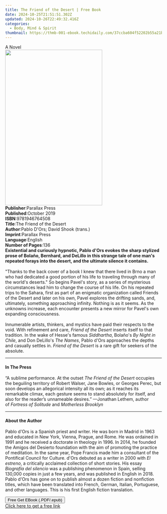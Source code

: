 ```yaml
---
title: The Friend of the Desert | Free Book
date: 2024-10-25T21:51:51.302Z
updated: 2024-10-26T22:49:32.416Z
categories:
  - Body, Mind & Spirit
thumbnail: https://thmb-001-ebook.techidaily.com/37ccba604f52202b55a21b122e354d9c7d123db85ac0e1817d51c43c227c657f.jpg
---
```

<main id="book-container">
  <div class="flex flex-col">
    <div class="book-brief flex-1 py-6 px-4 sm:p-6 md:py-10 md:px-8">
      <!-- brief-->
      <div class="book-brief-main">A Novel</div>
    </div>
    <div
      class="book-meta-info flex-1 grid gap-4 col-start-1 col-end-3 row-start-1 sm:mb-6 sm:grid-cols-4 lg:gap-6 lg:col-start-2 lg:row-end-6 lg:row-span-6 lg:mb-0"
    >
      <div
        class="book-meta-info-left place-content-center mt-4 p-4 text-sm leading-6 col-start-2 col-span-2 dark:text-slate-400"
      >
        <img
          class="w-full h-500 object-cover rounded-lg sm:h-255 sm:col-span-2 lg:col-span-full"
          src="https://img-001-ebook.techidaily.com/c4e341e5069ed246842dfbadd8e2c1a4ee9b483cc3a269b2964b22fcc9cc9bb2.jpg"
          alt=""
          width="312"
          height="500"
        />
      </div>
      <div
        class="book-meta-info-right mt-2 col-start-1 row-start-2 col-span-3 self-center"
      >
        <!-- meta data  -->
        <div class="flex flex-col px-4 md:px-8">
          <div class="flex-1">
            <strong>Publisher</strong>:<span class="px-2">Parallax Press</span>
          </div>
          <div class="flex-1">
            <strong>Published</strong>:<span class="px-2">October 2019</span>
          </div>
          <div class="flex-1">
            <strong>ISBN</strong>:<span class="px-2">9781946764508</span>
          </div>
          <div class="flex-1">
            <strong>Title</strong>:<span class="px-2"
              >The Friend of the Desert</span
            >
          </div>
          <div class="flex-1">
            <strong>Author</strong>:<span class="px-2"
              >Pablo D&#39;Ors; David Shook (trans.)</span
            >
          </div>
          <div class="flex-1">
            <strong>Imprint</strong>:<span class="px-2">Parallax Press</span>
          </div>
          <div class="flex-1">
            <strong>Language</strong>:<span class="px-2">English</span>
          </div>
          <div class="flex-1">
            <strong>Number of Pages</strong>:<span class="px-2">136</span>
          </div>
        </div>
      </div>
    </div>
    <div class="book-description flex-1 py-6 px-4 sm:p-6 md:py-10 md:px-8">
      <div class="book-description-main">
        <div accordion-content="" id="description">
          <b
            >Existential and curiously hypnotic, Pablo d'Ors evokes the sharp
            stylized prose of Bolaño, Bernhard, and DeLillo in this strange tale
            of one man's repeated forays into the desert, and the ultimate
            silence it contains.</b
          ><br /><br />"Thanks to the back cover of a book I knew that there
          lived in Brno a man who had dedicated a good portion of his life to
          traveling through many of the world's deserts." So begins Pavel's
          story, as a series of mysterious circumstances lead him to change the
          course of his life. On his repeated trips to the Sahara, first as part
          of an enigmatic organization called Friends of the Desert and later on
          his own, Pavel explores the drifting sands, and, ultimately, something
          approaching infinity. Nothing is as it seems. As the unknowns
          increase, each encounter presents a new mirror for Pavel's own
          expanding consciousness. <br /><br />Innumerable artists, thinkers,
          and mystics have paid their respects to the void. With refinement and
          care, <i>Friend of the Desert</i> inserts itself to that tradition. In
          the wake of Hesse's famous <i>Siddhartha</i>, Bolaño's
          <i>By Night in Chile</i>, and Don DeLillo's <i>The Names</i>, Pablo
          d'Ors approaches the depths and casually settles in.
          <i>Friend of the Desert </i>is a rare gift for seekers of the
          absolute.
        </div>
        <div class="accordion-fader"></div>
      </div>
    </div>
    <div class="book-excerpts flex-1 py-6 px-4 sm:p-6 md:py-10 md:px-8">
      <!-- excerpts-->
      <div class="book-excerpts-main">
        <hr />
        <h4 class="placeholder placeholder-heading">
          <span>In The Press</span>
        </h4>
        <p>
          “A sublime performance. At the outset&nbsp;<i
            >The Friend of the Desert</i
          >&nbsp;occupies the beguiling territory of Robert Walser, Jane Bowles,
          or Georges Perec, but soon develops an allegorical intensity all its
          own; as it reaches its remarkable climax, each gesture seems to stand
          absolutely for itself, and also for the reader’s unnameable desires.”
          —Jonathan Lethem, author of&nbsp;<i>Fortress of Solitude </i>and
          <i>Motherless Brooklyn</i>
        </p>
      </div>
    </div>
    <div class="book-about-author flex-1 py-6 px-4 sm:p-6 md:py-10 md:px-8">
      <!-- about author-->
      <div class="book-main-author-main">
        <hr />
        <h4 class="placeholder placeholder-heading">
          <span>About the Author</span>
        </h4>
        <p>
          Pablo d'Ors is a Spanish priest and writer. He was born in Madrid in
          1963 and educated in New York, Vienna, Prague, and Rome. He was
          ordained in 1991 and he received a doctorate in theology in 1996. In
          2014, he founded the Amigos del Desierto foundation with the aim of
          promoting the practice of meditation. In the same year, Pope Francis
          made him a consultant of the Pontifical Council for Culture. d'Ors
          debuted as a writer in 2000 with <i>El estreno</i>, a critically
          acclaimed collection of short stories. His essay
          <i>Biografía del silencio</i> was a publishing phenomenon in Spain,
          selling 130,000 copies in just a few years, and was published in
          English in 2018. Pablo d'Ors has gone on to publish almost a dozen
          fiction and nonfiction titles, which have been translated into French,
          German, Italian, Portuguese, and other languages. This is his first
          English fiction translation.
        </p>
      </div>
    </div>
    <div class="book-free-get flex-1 py-6 px-4 sm:p-6 md:py-10 md:px-8">
      <button
        id="btn-free-get"
        class="bg-blue-500 hover:bg-blue-700 text-white font-bold py-2 px-4 rounded"
      >
        Free Get EBook (.PDF/.epub)
      </button>
      <div id="countdown-display" class="px-2 text-lg mt-2"></div>
      <a
        id="free-link"
        class="hidden bg-blue-500 hover:bg-blue-700 text-white font-bold py-2 px-4 rounded"
        href="https://www.ebooks.com/en-us/book/209587863/the-friend-of-the-desert/pablo-d-ors/"
        target="_blank"
        >Click here to get a free link</a
      >
    </div>
    <script>
      let countdownTime = 0;
      let countdownInterval = null;
      document
        .getElementById('btn-free-get')
        .addEventListener('click', startCountdown);
      function startCountdown() {
        countdownTime = new Date().getTime() + 60000 * 3;
        countdownInterval = setInterval(updateCountdown, 1000);
        document.getElementById('btn-free-get').disabled = true;
        document
          .getElementById('btn-free-get')
          .classList.add('bg-gray-500', 'cursor-not-allowed');
      }
      function updateCountdown() {
        let currentTime = new Date().getTime();
        let timeLeft = countdownTime - currentTime;
        let secondsLeft = Math.floor(timeLeft / 1000);
        document.getElementById('countdown-display').innerHTML =
          `Remaining time: ${secondsLeft} seconds.`;
        if (secondsLeft <= 0) {
          clearInterval(countdownInterval);
          document.getElementById('btn-free-get').classList.add('hidden');
          document.getElementById('free-link').classList.remove('hidden');
          document.getElementById('countdown-display').innerHTML = '';
        }
      }
    </script>
  </div>
</main>

<ins class="adsbygoogle"
      style="display:block"
      data-ad-client="ca-pub-7571918770474297"
      data-ad-slot="8358498916"
      data-ad-format="auto"
      data-full-width-responsive="true"></ins>
    